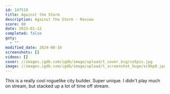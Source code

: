 ```yaml
---
id: 147519
title: Against the Storm
description: Against the Storm - Review
score: 80
date: 2023-01-12
completed: false
goty:
  - ""
modified_date: 2024-08-16
screenshots: []
videos: []
cover: //images.igdb.com/igdb/image/upload/t_cover_big/co5pis.jpg
image: //images.igdb.com/igdb/image/upload/t_screenshot_huge/sc9kp0.jpg
---
```

This is a really cool roguelike city builder. Super unique. I didn't play much on stream, but stacked up a lot of time off stream.